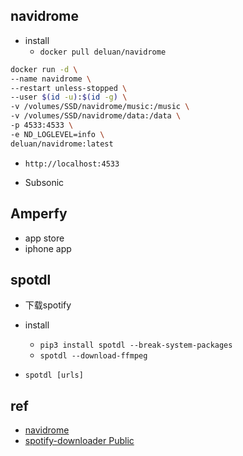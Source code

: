 
## navidrome
+ install
    + `docker pull deluan/navidrome`

```bash
docker run -d \
--name navidrome \
--restart unless-stopped \
--user $(id -u):$(id -g) \
-v /volumes/SSD/navidrome/music:/music \
-v /volumes/SSD/navidrome/data:/data \
-p 4533:4533 \
-e ND_LOGLEVEL=info \
deluan/navidrome:latest
```
   + `http://localhost:4533`



+ Subsonic

## Amperfy
+ app store
+ iphone app


## spotdl
+ 下载spotify
+ install
    + `pip3 install spotdl --break-system-packages`
    + `spotdl --download-ffmpeg`

+ `spotdl [urls]`




## ref
+ [navidrome](https://www.navidrome.org/docs/installation/)
+ [spotify-downloader Public](https://github.com/spotDL/spotify-downloader)

